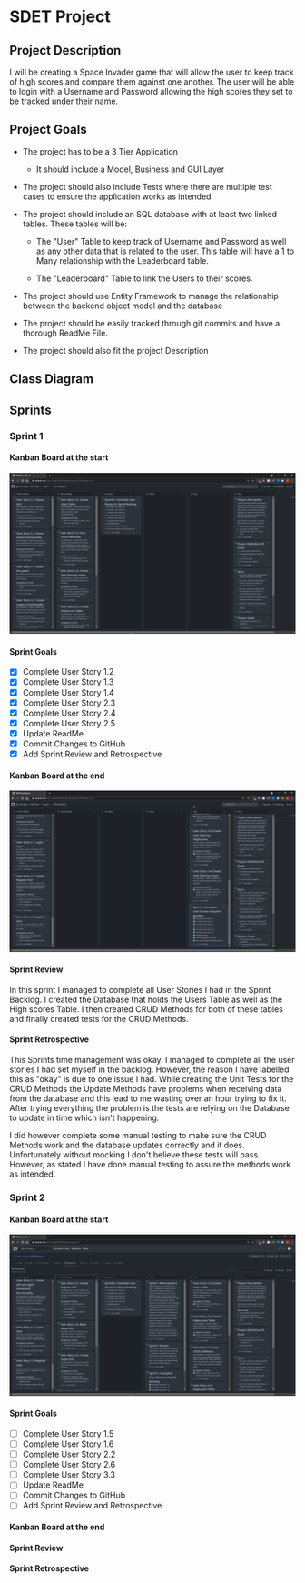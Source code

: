 # SDET Project

## Project Description

I will be creating a Space Invader game that will allow the user to keep track of high scores and compare them against one another. The user will be able to login with a Username and Password allowing the high scores they set to be tracked under their name. 



## Project Goals

* The project has to be a 3 Tier Application
  
  * It should include a Model, Business and GUI Layer
  
    
  
* The project should also include Tests where there are multiple test cases to ensure the application works as intended

  

* The project should include an SQL database with at least two linked tables. These tables will be:
  * The "User" Table to keep track of Username and Password as well as any other data that is related to the user. This table will have a 1 to Many relationship with the Leaderboard table.
  
  * The "Leaderboard" Table to link the Users to their scores.
  
    
  
* The project should use Entity Framework to manage the relationship between the backend object model and the database

  

* The project should be easily tracked through git commits and have a thorough ReadMe File.

  

* The project should also fit the project Description



## Class Diagram



## Sprints

### Sprint 1

#### Kanban Board at the start

![](/Images/KanbanBoardSprint1Start.png)

#### Sprint Goals

- [x] Complete User Story 1.2
- [x] Complete User Story 1.3
- [x] Complete User Story 1.4
- [x] Complete User Story 2.3
- [x] Complete User Story 2.4
- [x] Complete User Story 2.5
- [x] Update ReadMe 
- [x] Commit Changes to GitHub
- [x] Add Sprint Review and Retrospective

#### Kanban Board at the end

![KanbanBoardSprint1End](/Images/KanbanBoardSprint1End.png)

#### Sprint Review

In this sprint I managed to complete all User Stories I had in the Sprint Backlog. I created the Database that holds the Users Table as well as the High scores Table. I then created CRUD Methods for both of these tables and finally created tests for the CRUD Methods. 

#### Sprint Retrospective

This Sprints time management was okay. I managed to complete all the user stories I had set myself in the backlog. However, the reason I have labelled this as "okay" is due to one issue I had. While creating the Unit Tests for the CRUD Methods the Update Methods have problems when receiving data from the database and this lead to me wasting over an hour trying to fix it. After trying everything the problem is the tests are relying on the Database to update in time which isn't happening. 

I did however complete some manual testing to make sure the CRUD Methods work and the database updates correctly and it does. Unfortunately without mocking I don't believe these tests will pass. However, as stated I have done manual testing to assure the methods work as intended.

### Sprint 2

#### Kanban Board at the start

![](/Images/KanbanBoardSprint2Start.png)

#### Sprint Goals

- [ ] Complete User Story 1.5
- [ ] Complete User Story 1.6
- [ ] Complete User Story 2.2
- [ ] Complete User Story 2.6
- [ ] Complete User Story 3.3
- [ ] Update ReadMe
- [ ] Commit Changes to GitHub
- [ ] Add Sprint Review and Retrospective

#### Kanban Board at the end



#### Sprint Review



#### Sprint Retrospective

